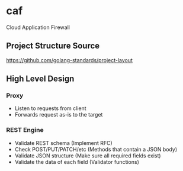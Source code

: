 # caf
Cloud Application Firewall

## Project Structure Source
https://github.com/golang-standards/project-layout


## High Level Design
### Proxy
- Listen to requests from client
- Forwards request as-is to the target

### REST Engine
- Validate REST schema (Implement RFC)
- Check POST/PUT/PATCH/etc (Methods that contain a JSON body)
- Validate JSON structure (Make sure all required fields exist)
- Validate the data of each field (Validator functions)
